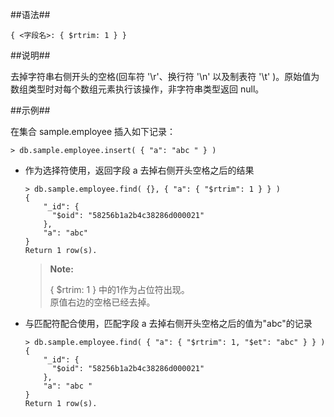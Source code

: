 
##语法##

```lang-json
{ <字段名>: { $rtrim: 1 } }
```

##说明##

去掉字符串右侧开头的空格(回车符 '\\r'、换行符 '\\n' 以及制表符 '\\t' )。原始值为数组类型时对每个数组元素执行该操作，非字符串类型返回 null。

##示例##

在集合 sample.employee 插入如下记录：

```lang-javascript 
> db.sample.employee.insert( { "a": "abc " } )
```


* 作为选择符使用，返回字段 a 去掉右侧开头空格之后的结果

  ```lang-javascript
  > db.sample.employee.find( {}, { "a": { "$rtrim": 1 } } )
  {
      "_id": {
        "$oid": "58256b1a2b4c38286d000021"
      },
      "a": "abc"
  }
  Return 1 row(s).
  ```

  > **Note:**  
  >
  > { $rtrim: 1 } 中的1作为占位符出现。  
  > 原值右边的空格已经去掉。

* 与匹配符配合使用，匹配字段 a 去掉右侧开头空格之后的值为"abc"的记录
  
  ```lang-javascript
  > db.sample.employee.find( { "a": { "$rtrim": 1, "$et": "abc" } } )
  {
      "_id": {
        "$oid": "58256b1a2b4c38286d000021"
      },
      "a": "abc "
  }
  Return 1 row(s).
  ```
  